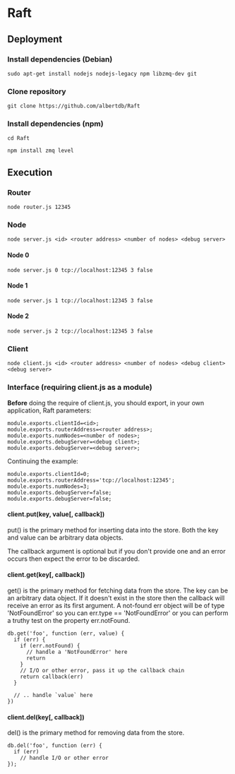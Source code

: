 # Raft
## Deployment
### Install dependencies (Debian)
`sudo apt-get install nodejs nodejs-legacy npm libzmq-dev git`
### Clone repository
`git clone https://github.com/albertdb/Raft`
### Install dependencies (npm)
`cd Raft`

`npm install zmq level`
## Execution
### Router
`node router.js 12345`
### Node
`node server.js <id> <router address> <number of nodes> <debug server>`
#### Node 0
`node server.js 0 tcp://localhost:12345 3 false`
#### Node 1
`node server.js 1 tcp://localhost:12345 3 false`
#### Node 2
`node server.js 2 tcp://localhost:12345 3 false`
### Client
`node client.js <id> <router address> <number of nodes> <debug client> <debug server>`
### Interface (requiring client.js as a module)
**Before** doing the require of client.js, you should export, in your own application, Raft parameters:
```
module.exports.clientId=<id>;
module.exports.routerAddress=<router address>;
module.exports.numNodes=<number of nodes>;
module.exports.debugServer=<debug client>;
module.exports.debugServer=<debug server>;
```
Continuing the example:
```
module.exports.clientId=0;
module.exports.routerAddress='tcp://localhost:12345';
module.exports.numNodes=3;
module.exports.debugServer=false;
module.exports.debugServer=false;
```
#### client.put(key, value[, callback])
put() is the primary method for inserting data into the store. Both the key and value can be arbitrary data objects.

The callback argument is optional but if you don't provide one and an error occurs then expect the error to be discarded.
#### client.get(key[, callback])
get() is the primary method for fetching data from the store. The key can be an arbitrary data object. If it doesn't exist in the store then the callback will receive an error as its first argument. A not-found err object will be of type 'NotFoundError' so you can err.type == 'NotFoundError' or you can perform a truthy test on the property err.notFound.
```
db.get('foo', function (err, value) {
  if (err) {
    if (err.notFound) {
      // handle a 'NotFoundError' here
      return
    }
    // I/O or other error, pass it up the callback chain
    return callback(err)
  }

  // .. handle `value` here
})
```
#### client.del(key[, callback])
del() is the primary method for removing data from the store.
```
db.del('foo', function (err) {
  if (err)
    // handle I/O or other error
});
```